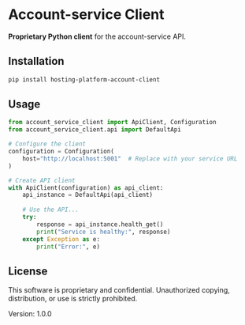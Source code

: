 # Account-service Client

**Proprietary Python client** for the account-service API.

## Installation

```bash
pip install hosting-platform-account-client
```

## Usage

```python
from account_service_client import ApiClient, Configuration
from account_service_client.api import DefaultApi

# Configure the client
configuration = Configuration(
    host="http://localhost:5001"  # Replace with your service URL
)

# Create API client
with ApiClient(configuration) as api_client:
    api_instance = DefaultApi(api_client)
    
    # Use the API...
    try:
        response = api_instance.health_get()
        print("Service is healthy:", response)
    except Exception as e:
        print("Error:", e)
```

## License

This software is proprietary and confidential. Unauthorized copying, distribution, or use is strictly prohibited.

Version: 1.0.0
